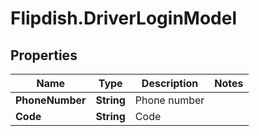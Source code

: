 # Flipdish.DriverLoginModel

## Properties
Name | Type | Description | Notes
------------ | ------------- | ------------- | -------------
**PhoneNumber** | **String** | Phone number | 
**Code** | **String** | Code | 


